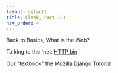 ```yaml
---
layout: default
title: Flask, Part III
nav_order: 4
---
```


Back to Basics, What is the Web?  

Talking to the 'net: [HTTP bin](https://httpbin.org/)

Our "textbook" the [Mozilla Django Tutorial](https://developer.mozilla.org/en-US/docs/Learn/Server-side/Django/Tutorial_local_library_website)

